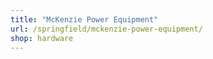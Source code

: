 ```yaml
---
title: "McKenzie Power Equipment"
url: /springfield/mckenzie-power-equipment/
shop: hardware
---
```


